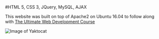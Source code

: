#HTML 5, CSS 3, JQuery, MySQL, AJAX

This website was built on top of Apache2 on Ubuntu 16.04
to follow along with [The Ultimate Web Development Course](https://www.youtube.com/playlist?list=PLz_6dB4PItBFRZhRS9yvqa2N19zqpieuu)

![Image of Yaktocat](https://octodex.github.com/images/yaktocat.png)
